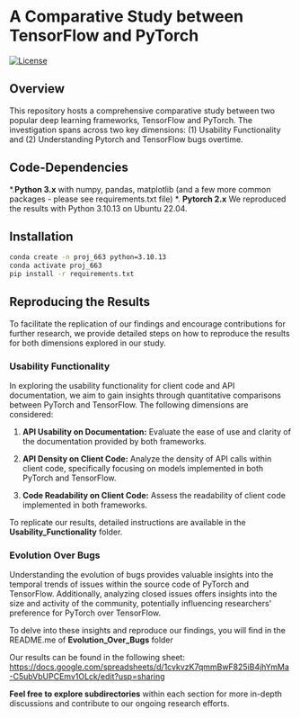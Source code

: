 # A Comparative Study between TensorFlow and PyTorch

[![License](https://img.shields.io/badge/License-MIT-blue.svg)](LICENSE)

## Overview
This repository hosts a comprehensive comparative study between two popular deep learning frameworks, TensorFlow and PyTorch. The investigation spans across two key dimensions: (1) Usability Functionality and (2) Understanding Pytorch and TensorFlow bugs overtime.

## Code-Dependencies
*.**Python 3.x** with numpy, pandas, matplotlib (and a few more common packages - please see requirements.txt file)
*. **Pytorch 2.x**
We reproduced the results with Python 3.10.13 on Ubuntu 22.04.

## Installation 

```bash
conda create -n proj_663 python=3.10.13
conda activate proj_663
pip install -r requirements.txt
```
## Reproducing the Results 

To facilitate the replication of our findings and encourage contributions for further research, we provide detailed steps on how to reproduce the results for both dimensions explored in our study.

### Usability Functionality

In exploring the usability functionality for client code and API documentation, we aim to gain insights through quantitative comparisons between PyTorch and TensorFlow. The following dimensions are considered:

1. **API Usability on Documentation:** Evaluate the ease of use and clarity of the documentation provided by both frameworks.

2. **API Density on Client Code:** Analyze the density of API calls within client code, specifically focusing on models implemented in both PyTorch and TensorFlow.

3. **Code Readability on Client Code:** Assess the readability of client code implemented in both frameworks.

To replicate our results, detailed instructions are available in the **Usability_Functionality** folder.

### Evolution Over Bugs

Understanding the evolution of bugs provides valuable insights into the temporal trends of issues within the source code of PyTorch and TensorFlow. Additionally, analyzing closed issues offers insights into the size and activity of the community, potentially influencing researchers' preference for PyTorch over TensorFlow.

To delve into these insights and reproduce our findings, you will find in the README.me of **Evolution_Over_Bugs** folder

Our results can be found in the following sheet: https://docs.google.com/spreadsheets/d/1cvkvzK7qmmBwF825iB4jhYmMa-C5ubVbUPCEmv1OLck/edit?usp=sharing



**Feel free to explore subdirectories** within each section for more in-depth discussions and contribute to our ongoing research efforts.

